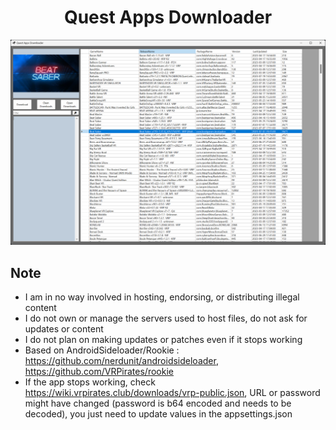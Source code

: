 
<h1 align="center">
  Quest Apps Downloader
</h1>

![Alt text](screenshot.png)

## Note

- I am in no way involved in hosting, endorsing, or distributing illegal content
- I do not own or manage the servers used to host files, do not ask for updates or content
- I do not plan on making updates or patches even if it stops working
- Based on AndroidSideloader/Rookie : https://github.com/nerdunit/androidsideloader, https://github.com/VRPirates/rookie
- If the app stops working, check https://wiki.vrpirates.club/downloads/vrp-public.json, URL or password might have changed (password is b64 encoded and needs to be decoded), you just need to update values in the appsettings.json